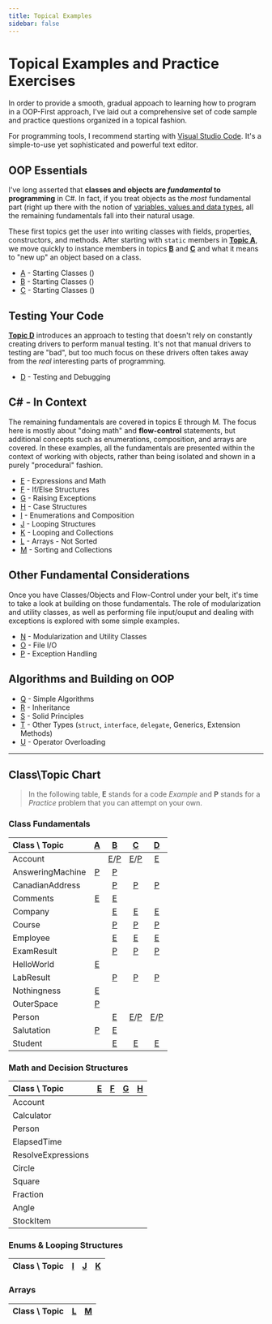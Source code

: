 ```yaml
---
title: Topical Examples
sidebar: false
---
```

# Topical Examples and Practice Exercises

In order to provide a smooth, gradual appoach to learning how to program in a OOP-First approach, I've laid out a comprehensive set of code sample and practice questions organized in a topical fashion.

For programming tools, I recommend starting with [Visual Studio Code](https://code.visualstudio.com). It's a simple-to-use yet sophisticated and powerful text editor.

## OOP Essentials

I've long asserted that **classes and objects are *fundamental* to programming** in C#. In fact, if you treat objects as the *most* fundamental part (right up there with the notion of [variables, values and data types](/Teach/chapter1.md), all the remaining fundamentals fall into their natural usage.

These first topics get the user into writing classes with fields, properties, constructors, and methods. After starting with `static` members in [**Topic A**](A/), we move quickly to instance members in topics [**B**](B/) and [**C**](C/) and what it means to "new up" an object based on a class.

- [A](A/) - Starting Classes ()
- [B](B/) - Starting Classes ()
- [C](C/) - Starting Classes ()

## Testing Your Code

[**Topic D**](D/) introduces an approach to testing that doesn't rely on constantly creating drivers to perform manual testing. It's not that manual drivers to testing are "bad", but too much focus on these drivers often takes away from the *real* interesting parts of programming.

- [D](D/) - Testing and Debugging

## C# - In Context

The remaining fundamentals are covered in topics E through M. The focus here is mostly about "doing math" and **flow-control** statements, but additional concepts such as enumerations, composition, and arrays are covered. In these examples, all the fundamentals are presented within the context of working with objects, rather than being isolated and shown in a purely "procedural" fashion.

- [E](E/) - Expressions and Math
- [F](F/) - If/Else Structures
- [G](G/) - Raising Exceptions
- [H](H/) - Case Structures
- [I](I/) - Enumerations and Composition
- [J](J/) - Looping Structures
- [K](K/) - Looping and Collections
- [L](L/) - Arrays - Not Sorted
- [M](M/) - Sorting and Collections

## Other Fundamental Considerations

Once you have Classes/Objects and Flow-Control under your belt, it's time to take a look at building on those fundamentals. The role of modularization and utility classes, as well as performing file input/ouput and dealing with exceptions is explored with some simple examples.

- [N](N/) - Modularization and Utility Classes
- [O](O/) - File I/O
- [P](P/) - Exception Handling

## Algorithms and Building on OOP

- [Q](Q/) - Simple Algorithms
- [R](R/) - Inheritance
- [S](S/) - Solid Principles
- [T](T/) - Other Types (`struct`, `interface`, `delegate`, Generics, Extension Methods)
- [U](u/) - Operator Overloading

----

## Class\Topic Chart

<topic-types></topic-types>

> In the following table, **E** stands for a code *Example* and **P** stands for a *Practice* problem that you can attempt on your own.

### Class Fundamentals

| Class \ Topic | [A](A/) | [B](B/) | [C](C/) | [D](D/) |
|:--------------|:-------:|:-------:|:-------:|:-------:|
| Account | | [E](B/Examples/Account.md)/[P](B/Practice/Account.md) | [E](C/Examples/Account.md)/[P](C/Practice/Account.md) | [E](D/Examples/Account.md) |
| AnsweringMachine | [P](A/Practice/AnsweringMachine.md) | [P](B/Practice/AnsweringMachine.md) | | |
| CanadianAddress | | [P](B/Practice/CanadianAddress.md) | [P](C/Practice/CanadianAddress.md) | [P](D/Practice/CanadianAddress.md) |
| Comments | [E](A/Examples/Comments.md) | [E](B/Examples/Comments.md) | | |
| Company | | [E](B/Examples/Employee.md) | [E](B/Examples/Company.md) | [E](D/Examples/Company.md) |
| Course | | [P](B/Practice/Course.md) | [P](C/Practice/Course.md) | [P](D/Practice/Course.md) |
| Employee | | [E](B/Examples/Employee.md) | [E](C/Examples/Company.md) | [E](D/Examples/Company.md) |
| ExamResult | | [P](B/Practice/ExamResult.md) | [P](C/Practice/ExamResult.md) | [P](D/Practice/ExamResult.md) |
| HelloWorld | [E](A/Examples/HelloWorld.md) | | | |
| LabResult | | [P](B/Practice/LabResult.md) | [P](C/Practice/LabResult.md) | [P](D/Practice/LabResult.md) |
| Nothingness | [E](A/Examples/Nothingness.md) | | | |
| OuterSpace | [P](A/Practice/OuterSpace.md) | | | |
| Person | | [E](B/Examples/Person.md) | [E](C/Examples/Person.md)/[P](C/Practice/Person.md) | [E](D/Examples/Person.md)/[P](D/Practice/Person.md) |
| Salutation | [P](A/Practice/Salutation.md) | [E](B/Examples/Salutation.md) | | |
| Student | | [E](B/Examples/Student.md) | [E](C/Examples/Student.md) | [E](D/Examples/Student.md) |

### Math and Decision Structures

| Class \ Topic | [E](E/) | [F](F/) | [G](G/) | [H](H/) |
|:--------------|:-------:|:-------:|:-------:|:-------:|
| Account       |  |  |  |  |
| Calculator    |  |  |  |  |
| Person        |  |  |  |  |
| ElapsedTime   |  |  |  |  |
| ResolveExpressions |  |  |  |  |
| Circle        |  |  |  |  |
| Square        |  |  |  |  |
| Fraction      |  |  |  |  |
| Angle         |  |  |  |  |
| StockItem     |  |  |  |  |

### Enums & Looping Structures

| Class \ Topic | [I](I/) | [J](J/) | [K](K/) |
|:--------------|:-------:|:-------:|:-------:|

### Arrays

| Class \ Topic | [L](L/) | [M](M/) |
|:--------------|:-------:|:-------:|

<!--
[E](/Examples/.md "Example")
[P](/Practice/.md "Practice")
-->
